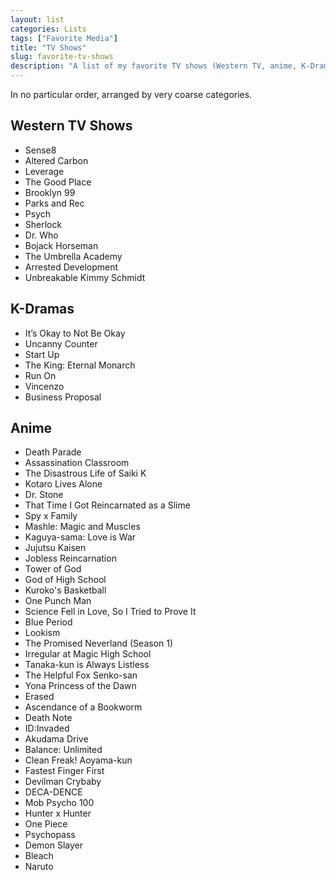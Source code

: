 ```yaml
---
layout: list
categories: Lists
tags: ["Favorite Media"]
title: "TV Shows"
slug: favorite-tv-shows
description: "A list of my favorite TV shows (Western TV, anime, K-Dramas)."
---
```


In no particular order, arranged by very coarse categories.

## Western TV Shows
- Sense8
- Altered Carbon
- Leverage
- The Good Place
- Brooklyn 99
- Parks and Rec
- Psych
- Sherlock
- Dr. Who
- Bojack Horseman
- The Umbrella Academy
- Arrested Development
- Unbreakable Kimmy Schmidt

## K-Dramas
- It’s Okay to Not Be Okay
- Uncanny Counter
- Start Up
- The King: Eternal Monarch
- Run On
- Vincenzo
- Business Proposal

## Anime
- Death Parade
- Assassination Classroom
- The Disastrous Life of Saiki K
- Kotaro Lives Alone
- Dr. Stone
- That Time I Got Reincarnated as a Slime
- Spy x Family
- Mashle: Magic and Muscles
- Kaguya-sama: Love is War
- Jujutsu Kaisen
- Jobless Reincarnation
- Tower of God
- God of High School
- Kuroko's Basketball
- One Punch Man
- Science Fell in Love, So I Tried to Prove It
- Blue Period
- Lookism
- The Promised Neverland (Season 1)
- Irregular at Magic High School
- Tanaka-kun is Always Listless
- The Helpful Fox Senko-san
- Yona Princess of the Dawn
- Erased
- Ascendance of a Bookworm
- Death Note
- ID:Invaded
- Akudama Drive
- Balance: Unlimited
- Clean Freak! Aoyama-kun
- Fastest Finger First
- Devilman Crybaby
- DECA-DENCE
- Mob Psycho 100
- Hunter x Hunter
- One Piece
- Psychopass
- Demon Slayer
- Bleach
- Naruto